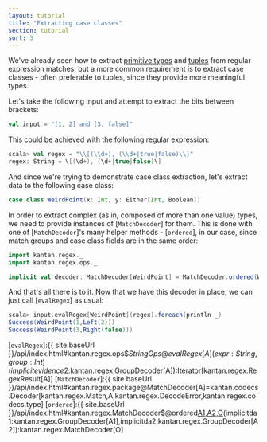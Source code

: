 ```yaml
---
layout: tutorial
title: "Extracting case classes"
section: tutorial
sort: 3
---
```

We've already seen how to extract [primitive types](primitive_types.html) and [tuples](tuples.html) from regular
expression matches, but a more common requirement is to extract case classes - often preferable to tuples, since they
provide more meaningful types.

Let's take the following input and attempt to extract the bits between brackets: 

```scala
val input = "[1, 2] and [3, false]"
```

This could be achieved with the following regular expression:

```scala
scala> val regex = "\\[(\\d+), (\\d+|true|false)\\]"
regex: String = \[(\d+), (\d+|true|false)\]
```

And since we're trying to demonstrate case class extraction, let's extract data to the following case class:

```scala
case class WeirdPoint(x: Int, y: Either[Int, Boolean])
```

In order to extract complex (as in, composed of more than one value) types, we need to provide instances of
[`MatchDecoder`] for them. This is done with one of [`MatchDecoder`]'s many helper methods - [`ordered`], in our case,
since match groups and case class fields are in the same order:

```scala
import kantan.regex._
import kantan.regex.ops._

implicit val decoder: MatchDecoder[WeirdPoint] = MatchDecoder.ordered(WeirdPoint.apply _)
```

And that's all there is to it. Now that we have this decoder in place, we can just call [`evalRegex`] as usual:

```scala
scala> input.evalRegex[WeirdPoint](regex).foreach(println _)
Success(WeirdPoint(1,Left(2)))
Success(WeirdPoint(3,Right(false)))
```

[`evalRegex`]:{{ site.baseUrl }}/api/index.html#kantan.regex.ops$$StringOps@evalRegex[A](expr:String,group:Int)(implicitevidence$2:kantan.regex.GroupDecoder[A]):Iterator[kantan.regex.RegexResult[A]]
[`MatchDecoder`]:{{ site.baseUrl }}/api/index.html#kantan.regex.package@MatchDecoder[A]=kantan.codecs.Decoder[kantan.regex.Match,A,kantan.regex.DecodeError,kantan.regex.codecs.type]
[`ordered`]:{{ site.baseUrl }}/api/index.html#kantan.regex.MatchDecoder$@ordered[A1,A2,O](f:(A1,A2)=>O)(implicitda1:kantan.regex.GroupDecoder[A1],implicitda2:kantan.regex.GroupDecoder[A2]):kantan.regex.MatchDecoder[O]
